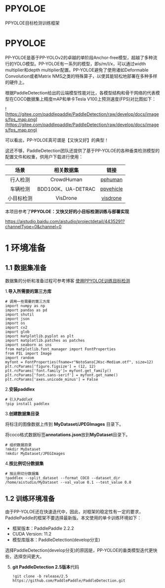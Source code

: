 # PPYOLOE
PPYOLOE目标检测训练框架

# PPYOLOE
PP-YOLOE是基于PP-YOLOv2的卓越的单阶段Anchor-free模型，超越了多种流行的YOLO模型。PP-YOLOE有一系列的模型，即s/m/l/x，可以通过width multiplier和depth multiplier配置。PP-YOLOE避免了使用诸如Deformable Convolution或者Matrix NMS之类的特殊算子，以使其能轻松地部署在多种多样的硬件上。

根据PaddleDetection给出的云端模型性能对比，各模型结构和骨干网络的代表模型在COCO数据集上精度mAP和单卡Tesla V100上预测速度(FPS)对比图如下：

![https://gitee.com/paddlepaddle/PaddleDetection/raw/develop/docs/images/fps_map.png](https://gitee.com/paddlepaddle/PaddleDetection/raw/develop/docs/images/fps_map.png)

可以看出，PP-YOLOE真可谓是【又快又好】的典型！

这还不够，PaddleDetection团队还提供了基于PP-YOLOE的各种垂类检测模型的配置文件和权重，供用户下载进行使用：

| 场景 | 相关数据集 | 链接 |
| :-: | :-: | :-: |
| 行人检测 | CrowdHuman | [pphuman](https://gitee.com/paddlepaddle/PaddleDetection/blob/develop/configs/pphuman) |
| 车辆检测 | BDD100K、UA-DETRAC | [ppvehicle](https://gitee.com/paddlepaddle/PaddleDetection/blob/develop/configs/ppvehicle) |
| 小目标检测 | VisDrone | [visdrone](https://gitee.com/paddlepaddle/PaddleDetection/blob/develop/configs/visdrone) |

本项目参考了**PPYOLOE：又快又好的小目标检测训练与部署实现**

https://aistudio.baidu.com/aistudio/projectdetail/4435291?channelType=0&channel=0

# 1 环境准备
## 1.1 数据集准备
数据集的分析和准备过程可参考博客
[使用PPYOLOE训练目标检测]([https://blog.csdn.net/qq_41251963/article/details/129667684])

1.**导入所需要的第三方库**
```
# 调用一些需要的第三方库
import numpy as np
import pandas as pd
import shutil
import json
import os
import cv2
import glob
import matplotlib.pyplot as plt
import matplotlib.patches as patches
import seaborn as sns
from matplotlib.font_manager import FontProperties
from PIL import Image
import random
myfont = FontProperties(fname=r"NotoSansCJKsc-Medium.otf", size=12)
plt.rcParams['figure.figsize'] = (12, 12)
plt.rcParams['font.family']= myfont.get_family()
plt.rcParams['font.sans-serif'] = myfont.get_name()
plt.rcParams['axes.unicode_minus'] = False
```
2.**安装paddlex**
```
# 引入PaddleX
!pip install paddlex
```
3.**创建数据集目录** 

将标注的图像数据上传到 **MyDataset/JPEGImages** 目录下。

将coco格式数据标签**annotations.json**放到**MyDataset**目录下。

```
# 组织数据目录
!mkdir MyDataset
!mkdir MyDataset/JPEGImages
```

4.**按比例切分数据集**
```
# 按比例切分数据集
!paddlex --split_dataset --format COCO --dataset_dir /home/aistudio/MyDataset --val_value 0.1 --test_value 0.0
```

## 1.2 训练环境准备

由于PP-YOLOE还在快速迭代中，因此，对框架的稳定性有一定的要求，PaddlePaddle的框架不要选择最新版。本文使用的单卡训练环境如下：

- 框架版本：PaddlePaddle 2.2.2
- CUDA Version: 11.2
- 模型库版本：PaddleDetection(develop分支)

选择PaddleDetection(develop分支)的原因是，PP-YOLOE的垂类模型迭代更快些，选择空间更大。

5. **git PaddleDetection 2.5版本**代码
   ```
   !git clone -b release/2.5 https://github.com/PaddlePaddle/PaddleDetection.git
   ```
